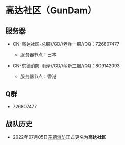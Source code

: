# 高达社区（GunDam）

## 服务器

- CN-高达社区-总服//GD//老兵一服//QQ：726807477
    - 服务器节点：日本

- CN-东德消防-雨泽//GD//萌新三服//QQ：809142093
    - 服务器节点：香港

## Q群

- 726807477

## 战队历史

- 2022年07月05日[东德消防](/zds/old/gd)正式更名为**高达社区**